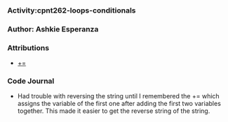 ### Activity:cpnt262-loops-conditionals
### Author: Ashkie Esperanza
### Attributions
- [+=](https://developer.mozilla.org/en-US/docs/Web/JavaScript/Reference/Operators/Addition_assignment)
### Code Journal
- Had trouble with reversing the string until I remembered the += which assigns the variable of the first one after adding the first two variables together. This made it easier to get the reverse string of the string.